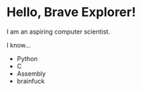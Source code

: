 # Hello, Brave Explorer!

I am an aspiring computer scientist.

I know...
- Python
- C
- Assembly
- brainfuck